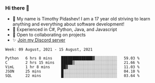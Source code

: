 ### Hi there 👋
- :adult: My name is Timothy Pidashev! I am a 17 year old striving to learn anything and everything about software development!
- :evergreen_tree: Experienced in C#, Python, Java, and Javascript
- 👯 Open to collaborating on projects
- ✨ [Join my Discord server](https://discord.gg/EDRjZdkGBG)

<!--START_SECTION:waka-->
```text
Week: 09 August, 2021 - 15 August, 2021

Python   6 hrs 8 mins    ██████████████▓░░░░░░░░░░   59.03 % 
C        2 hrs 15 mins   █████▒░░░░░░░░░░░░░░░░░░░   21.66 % 
VimL     1 hr 8 mins     ██▓░░░░░░░░░░░░░░░░░░░░░░   11.03 % 
JSON     25 mins         █░░░░░░░░░░░░░░░░░░░░░░░░   04.10 % 
SQL      22 mins         █░░░░░░░░░░░░░░░░░░░░░░░░   03.64 % 
```
<!--END_SECTION:waka-->

